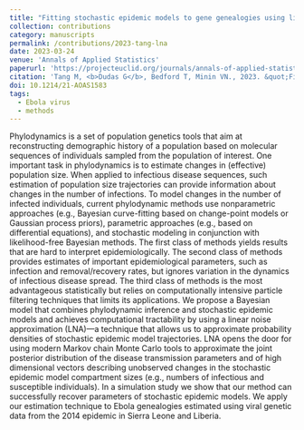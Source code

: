 ```yaml
---
title: "Fitting stochastic epidemic models to gene genealogies using linear noise approximation"
collection: contributions
category: manuscripts
permalink: /contributions/2023-tang-lna
date: 2023-03-24
venue: 'Annals of Applied Statistics'
paperurl: 'https://projecteuclid.org/journals/annals-of-applied-statistics/volume-17/issue-1/Fitting-stochastic-epidemic-models-to-gene-genealogies-using-linear-noise/10.1214/21-AOAS1583.short'
citation: 'Tang M, <b>Dudas G</b>, Bedford T, Minin VN., 2023. &quot;Fitting stochastic epidemic models to gene genealogies using linear noise approximation&quot;. <i>Annals of Applied Statistics</i> 17(1): 1-22.'
doi: 10.1214/21-AOAS1583
tags:
  - Ebola virus
  - methods
---
```



Phylodynamics is a set of population genetics tools that aim at reconstructing demographic history of a population based on molecular sequences of individuals sampled from the population of interest. 
One important task in phylodynamics is to estimate changes in (effective) population size. 
When applied to infectious disease sequences, such estimation of population size trajectories can provide information about changes in the number of infections. 
To model changes in the number of infected individuals, current phylodynamic methods use nonparametric approaches (e.g., Bayesian curve-fitting based on change-point models or Gaussian process priors), parametric approaches (e.g., based on differential equations), and stochastic modeling in conjunction with likelihood-free Bayesian methods. 
The first class of methods yields results that are hard to interpret epidemiologically. 
The second class of methods provides estimates of important epidemiological parameters, such as infection and removal/recovery rates, but ignores variation in the dynamics of infectious disease spread. 
The third class of methods is the most advantageous statistically but relies on computationally intensive particle filtering techniques that limits its applications. 
We propose a Bayesian model that combines phylodynamic inference and stochastic epidemic models and achieves computational tractability by using a linear noise approximation (LNA)—a technique that allows us to approximate probability densities of stochastic epidemic model trajectories. 
LNA opens the door for using modern Markov chain Monte Carlo tools to approximate the joint posterior distribution of the disease transmission parameters and of high dimensional vectors describing unobserved changes in the stochastic epidemic model compartment sizes (e.g., numbers of infectious and susceptible individuals). 
In a simulation study we show that our method can successfully recover parameters of stochastic epidemic models. We apply our estimation technique to Ebola genealogies estimated using viral genetic data from the 2014 epidemic in Sierra Leone and Liberia.
